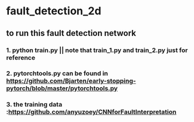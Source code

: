 # fault_detection_2d
##  to run this fault detection network
### 1. python train.py  ||  note that train_1.py and train_2.py just for reference
### 2. pytorchtools.py can be found in https://github.com/Bjarten/early-stopping-pytorch/blob/master/pytorchtools.py
### 3. the training data :https://github.com/anyuzoey/CNNforFaultInterpretation
